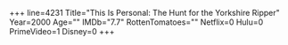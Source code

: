 +++
line=4231
Title="This Is Personal: The Hunt for the Yorkshire Ripper"
Year=2000
Age=""
IMDb="7.7"
RottenTomatoes=""
Netflix=0
Hulu=0
PrimeVideo=1
Disney=0
+++

